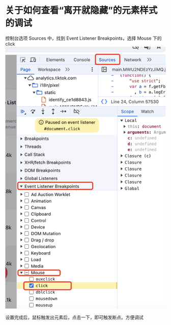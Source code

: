 # 关于如何查看“离开就隐藏”的元素样式的调试
控制台选项 Sources 中，找到 Event Listener Breakpoints，选择 Mouse 下的 click 
![关于如何查看“离开就隐藏”的元素样式的调试图片](./img/关于如何查看“离开就隐藏”的元素样式的调试.png)

设置完成后，鼠标触发出元素后，点击一下，即可触发断点。方便调试